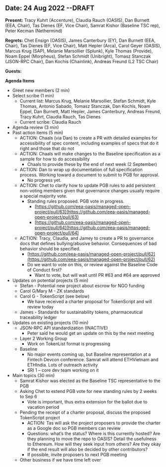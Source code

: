 
## Date: 24 Aug 2022  --DRAFT

**Present:** Tracy Kuhrt (Accenture), Claudia Rauch (OASIS), Dan Burnett (EEA, Chair), Tas Dienes (EF, Vice Chair), Samrat Kishor (Baseline TSC rep), Peter Kecman (Nethermind)

**Regrets:**  Chet Ensign (OASIS), James Canterbury (EY), Dan Burnett (EEA, Chair), Tas Dienes (EF, Vice Chair), Matt Hepler (Arca), Carol Geyer (OASIS), Marcus Krug (SAP), Melanie Marsollier (Splunk), Kyle Thomas (Provide), Noam Eppel (Morpheus), Stefan Schmidt (Unibright), Tomasz Stanczak (JSON-RPC Chair), Dan Kochis (Chainlink), Andreas Freund (L2 TSC Chair)

**Guests:** 

**Agenda Items**



* Greet new members (2 min)
* Select scribe (1 min)
    * Current list: Marcus Krug, Melanie Marsollier, Stefan Schmidt, Kyle Thomas, Antonio Sabado, Tomasz Stanczak, Dan Kochis, Noam Eppel, Dan Burnett, Matt Hepler, James Canterbury, Andreas Freund, Tracy Kuhrt, Claudia Rauch, Tas Dienes
    * Current scribe: Claudia Rauch
* Agenda review (3 min)
* Past action items (5 min)
    * ACTION: Chaals (via Dan) to create a PR with detailed examples for accessibility of spec content, including examples of specs that do it right and those that do not
    * ACTION: Chaals will make changes to the Baseline specification as a sample for how to do accessibility
        * Chaals to provide these by the end of next week (2 September)
    * ACTION:  Dan to wrap up documentation of full specification process. Working toward a document to submit to PGB for approval. 
        * No progress yet.
    * ACTION: Chet to clarify how to update PGB rules to add persistent non-voting members given that governance changes usually require a special majority vote.
        * Standing rules proposed. PGB vote in progress.
            * [https://github.com/eea-oasis/managed-open-project/pull/63](https://github.com/eea-oasis/managed-open-project/pull/63)
            * [https://github.com/eea-oasis/managed-open-project/pull/64](https://github.com/eea-oasis/managed-open-project/pull/64) 
    * ACTION: Tracy, Claudia, and Jamey to create a PR to governance docs that defines bullying/abusive behavior. Consequences of bad behavior should be specified.
        * [https://github.com/eea-oasis/managed-open-project/pull/62](https://github.com/eea-oasis/managed-open-project/pull/62) 
        * Do we want to vote on this, or review against the Baseline Code of Conduct first?
            * Want to vote, but will wait until PR #63 and #64 are approved
* Updates on potential projects (5 min)
    * Stefan - Potential new project about escrow for NGO funding
    * Carol G/Mary M - ZK standards
    * Carol G - TokenScript (see below)
        * We have received a charter proposal for TokenScript and will review today
    * James - Standards for sustainability tokens, pharmaceutical traceability ledger
* Updates on existing projects (10 min)
    * JSON-RPC API standardization (INACTIVE)
        * Peter said he would get an update on this by the next meeting
    * Layer 2 Working Group 
        * Work on TokenList format is progressing
    * Baseline
        * No major events coming up, but Baseline representation at a Fintech Devcon conference. Samrat will attend ETHVietnam and ETHIndia. Lots of outreach activity
        * SRI 1 – core dev team working on it
* Main topics (30 min) 
    * Samrat Kishor was elected as the Baseline TSC representative to the PGB
    * Asking Chet to extend PGB vote for new standing rules by 2 weeks to Sep 6
        * Vote is important, thus extra extension for the ballot due to vacation period
    * Pending the receipt of a charter proposal, discuss the proposed TokenScript project
        * ACTION: Tas will ask the project proposers to provide the charter as a Google doc so PGB members can review
        * Questions: what’s the status? Where is this currently hosted? Are they planning to move the repo to OASIS? Detail the usefulness to Ethereum. How will they seek input from others? Are they okay if the end result will also be decided by other contributors?
        * If possible, invite proposers to next PGB meeting 
    * Other business if we have time left over
